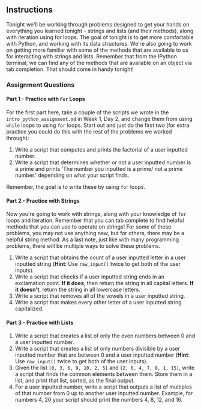 ## Instructions 

Tonight we'll be working through problems designed to get your hands on everything you learned tonight - strings and lists (and their methods), along with iteration using for loops. The goal of tonight is to get more comfortable with Python, and working with its data structures. We're also going to work on getting more familiar with some of the methods that are available to us for interacting with strings and lists. Remember that from the IPython terminal, we can find any of the methods that are available on an object via tab completion. That should come in handy tonight! 

### Assignment Questions 

#### Part 1 - Practice with `For` Loops

For the first part here, take a couple of the scripts we wrote in the `intro_python_assignment.md` in Week 1, Day 2, and change them from using `while` loops to using `for` loops. Start out and just do the first two (for extra practice you could do this with the rest of the problems we worked through):  

1. Write a script that computes and prints the factorial of a user inputted number.
2. Write a script that determines whether or not a user inputted number is a prime and prints 'The number you inputted is a prime/ not a prime number.' depending on what your script finds.

Remember, the goal is to write these by using `for` loops. 

#### Part 2 - Practice with Strings

Now you're going to work with strings, along with your knowledge of `for` loops and iteration. Remember that you can tab complete to find helpful methods that you can use to operate on strings! For some of these problems, you may not use anything new, but for others, there may be a helpful string method. As a last note, just like with many programming problems, there will be multiple ways to solve these problems. 

1. Write a script that obtains the count of a user inputted letter in a user inputted string (**Hint**: Use `raw_input()` twice to get both of the user inputs). 
2. Write a script that checks if a user inputted string ends in an exclamation point. **If it does**, then return the string in all capital letters. **If it doesn't**, return the string in all lowercase letters.  
3. Write a script that removes all of the vowels in a user inputted string. 
4. Write a script that makes every other letter of a user inputted string capitalized. 

#### Part 3 - Practice with Lists 

1. Write a script that creates a list of only the even numbers between 0 and a user inputted number. 
2. Write a script that creates a list of only numbers divisible by a user inputted number that are between 0 and a user inputted number (**Hint**: Use `raw_input()` twice to get both of the user inputs). 
3. Given the list `[0, 3, 6, 9, 10, 2, 5]` and `[2, 6, 4, 7, 8, 1, 15]`, write a script that finds the common elements between them. Store them in a list, and print that list, sorted, as the final output.  
4. For a user inputted number, write a script that outputs a list of multiples of that number from 0 up to another user inputted number. Example, for numbers 4, 20 your script should print the numbers 4, 8, 12, and 16.

